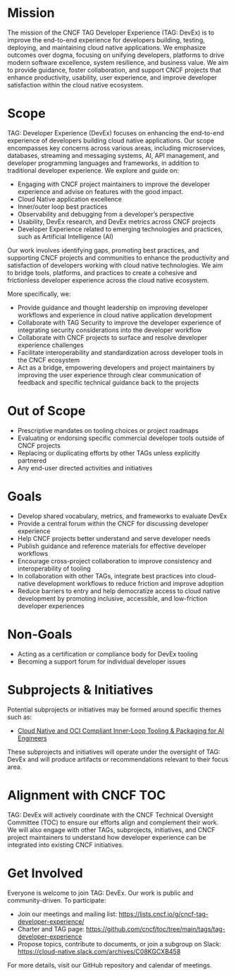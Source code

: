 # Mission

The mission of the CNCF TAG Developer Experience (TAG: DevEx) is to improve the end-to-end experience for developers building, testing, deploying, and maintaining cloud native applications. We emphasize outcomes over dogma, focusing on unifying developers, platforms to drive modern software excellence, system resilience, and business value. We aim to provide guidance, foster collaboration, and support CNCF projects that enhance productivity, usability, user experience, and improve developer satisfaction within the cloud native ecosystem.

# Scope

TAG: Developer Experience (DevEx) focuses on enhancing the end-to-end experience of developers building cloud native applications. Our scope encompasses key concerns across various areas, including microservices, databases, streaming and messaging systems, AI, API management, and developer programming languages and frameworks, in addition to traditional developer experience.
We explore and guide on:

* Engaging with CNCF project maintainers to improve the developer experience and advise on features with the good impact.
* Cloud Native application excellence
* Inner/outer loop best practices
* Observability and debugging from a developer’s perspective
* Usability, DevEx research, and DevEx metrics across CNCF projects
* Developer Experience related to emerging technologies and practices, such as Artificial Intelligence (AI)

Our work involves identifying gaps, promoting best practices, and supporting CNCF projects and communities to enhance the productivity and satisfaction of developers working with cloud native technologies. We aim to bridge tools, platforms, and practices to create a cohesive and frictionless developer experience across the cloud native ecosystem.

More specifically, we:

* Provide guidance and thought leadership on improving developer workflows and experience in cloud native application development
* Collaborate with TAG Security to improve the developer experience of integrating security considerations into the developer workflow
* Collaborate with CNCF projects to surface and resolve developer experience challenges
* Facilitate interoperability and standardization across developer tools in the CNCF ecosystem
* Act as a bridge, empowering developers and project maintainers by improving the user experience through clear communication of feedback and specific technical guidance back to the projects

# Out of Scope

* Prescriptive mandates on tooling choices or project roadmaps
* Evaluating or endorsing specific commercial developer tools outside of CNCF projects
* Replacing or duplicating efforts by other TAGs unless explicitly partnered
* Any end-user directed activities and initiatives

# Goals

* Develop shared vocabulary, metrics, and frameworks to evaluate DevEx
* Provide a central forum within the CNCF for discussing developer experience
* Help CNCF projects better understand and serve developer needs
* Publish guidance and reference materials for effective developer workflows
* Encourage cross-project collaboration to improve consistency and interoperability of tooling
* In collaboration with other TAGs, integrate best practices into cloud-native development workflows to reduce friction and improve adoption
* Reduce barriers to entry and help democratize access to cloud native development by promoting inclusive, accessible, and low-friction developer experiences

# Non-Goals

* Acting as a certification or compliance body for DevEx tooling
* Becoming a support forum for individual developer issues

# Subprojects & Initiatives

Potential subprojects or initiatives may be formed around specific themes such as:
* [Cloud Native and OCI Compliant Inner-Loop Tooling & Packaging for AI Engineers](https://github.com/cncf/toc/issues/1740)

These subprojects and initiatives will operate under the oversight of TAG: DevEx and will produce artifacts or recommendations relevant to their focus area.

# Alignment with CNCF TOC

TAG: DevEx will actively coordinate with the CNCF Technical Oversight Committee (TOC) to ensure our efforts align and complement their work. We will also engage with other TAGs, subprojects, initiatives, and CNCF project maintainers to understand how developer experience can be integrated into existing CNCF initiatives.

# Get Involved

Everyone is welcome to join TAG: DevEx. Our work is public and community-driven. To participate:

* Join our meetings and mailing list: https://lists.cncf.io/g/cncf-tag-developer-experience/
* Charter and TAG page: https://github.com/cncf/toc/tree/main/tags/tag-developer-experience 
* Propose topics, contribute to documents, or join a subgroup on Slack: https://cloud-native.slack.com/archives/C08KGCXB458

For more details, visit our GitHub repository and calendar of meetings.

